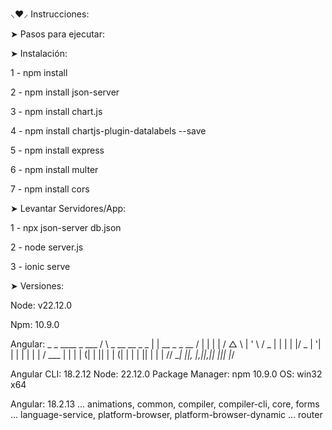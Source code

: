⸜❤︎⸝ Instrucciones:

➤ Pasos para ejecutar:

➤ Instalación:

1 - npm install 

2 - npm install json-server

3 - npm install chart.js

4 - npm install chartjs-plugin-datalabels --save

5 - npm install express

6 - npm install multer

7 - npm install cors

➤ Levantar Servidores/App:

1 - npx json-server db.json

2 - node server.js

3 - ionic serve

➤ Versiones:

Node: v22.12.0

Npm: 10.9.0

Angular: _ _ ____ _ ___ / \ _ __ __ _ _ | | __ _ _ __ / | | | | / △ \ | ' \ / _ | | | | |/ _ | '| | | | | | | / ___ | | | | (| | || | | (| | | | || | | | // __| ||_, |_,||_,|| _||| |___/

Angular CLI: 18.2.12 Node: 22.12.0 Package Manager: npm 10.9.0 OS: win32 x64

Angular: 18.2.13 ... animations, common, compiler, compiler-cli, core, forms
... language-service, platform-browser, platform-browser-dynamic ... router
